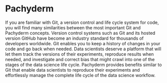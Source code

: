 # Pachyderm

If you are familiar with Git, a version control and life cycle system for code, you will find many similarities between the most important Git and Pachyderm concepts. Version control systems such as Git and its hosted version GitHub have become an industry standard for thousands of developers worldwide. Git enables you to keep a history of changes in your code and go back when needed. Data scientists deserve a platform that will let them track the versions of their experiments, reproduce results when needed, and investigate and correct bias that might crawl into one of the stages of the data science life cycle. Pachyderm provides benefits similar to Git that enable data scientists to reproduce their experiments and effortlessly manage the complete life cycle of the data science workflow.

